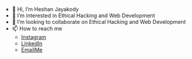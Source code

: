 - 👋 Hi, I’m Heshan Jayakody
- 👀 I’m interested in Ethical Hacking and Web Development
- 🤝 I’m looking to collaborate on Ethical Hacking and Web Development
- 📫 How to reach me
    - [Instagram](https://instagram.com/hheshan_j)
    - [LinkedIn](https://www.linkedin.com/in/heshan-jayakody-6a2a71270/)
    - [EmailMe](mail.to:hheshanj@gmail.com)
